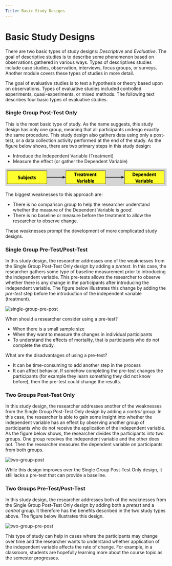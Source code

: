 ```yaml
---
Title: Basic Study Designs
---
```


# Basic Study Designs
There are two basic types of study designs: *Descriptive* and *Evaluative*. The goal of descriptive studies is to describe some phenomenon based on observations gathered in various ways. Types of descriptives studies include case studies, observation, interviews, focus groups, or surveys. Another module covers these types of studies in more detail.

The goal of evaluative studies is to test a hypothesis or theory based upon on observations. Types of evaluative studies included controlled experiments, quasi-experiments, or mixed methods. The following text describes four basic types of evaluative studies.


### Single Group Post-Test Only
This is the most basic type of study. As the name suggests, this study design has only one group, meaning that all participants undergo exactly the same procedure. This study design also gathers data using only a post-test, or a data collection activity performed at the end of the study. As the figure below shows, there are two primary steps in this study design:
- Introduce the Independent Variable (Treatment)
- Measure the effect (or gather the Dependent Variable)

![single-group-post](../single-group-post.png)

The biggest weaknesses to this approach are:
- There is no comparison group to help the researcher understand whether the measure of the Dependent Variable is _good_.
- There is no baseline or measure before the treatment to allow the researcher to observe change.

These weaknesses prompt the development of more complicated study designs.

### Single Group Pre-Test/Post-Test
In this study design, the researcher addresses one of the weaknesses from the Single Group Post-Test Only design by adding a _pretest_. In this case, the researcher gathers some type of baseline measurement prior to introducing the independent variable. This pre-tests allows the researcher to observe whether there is any change in the participants after introducing the independent variable. The figure below illustrates this change by adding the _pre-test_ step before the introduction of the independent variable (treatment).

![single-group-pre-post](../single-group-pre-post.png)

When should a researcher consider using a pre-test?
- When there is a small sample size
- When they want to measure the changes in individual participants
- To understand the effects of mortality, that is participants who do not complete the study.

What are the disadvantages of using a pre-test?
- It can be time-consuming to add another step in the process
- It can affect behavior. If somehow completing the pre-test changes the participants (for example they learn something they did not know before), then the pre-test could change the results.

### Two Groups Post-Test Only
In this study design, the researcher addresses another of the weaknesses from the Single Group Post-Test Only design by adding a _control_ group. In this case, the researcher is able to gain some insight into whether the independent variable has an effect by observing another group of participants who do not receive the application of the independent variable. As the figure below shows, the researcher divides the participants into two groups. One group receives the independent variable and the other does not. Then the researcher measures the dependent variable on participants from both groups.

![two-group-post](../two-group-post.png)

While this design improves over the Single Group Post-Test Only design, it still lacks a pre-test that can provide a baseline.

### Two Groups Pre-Test/Post-Test
In this study design, the researcher addresses both of the weaknesses from the Single Group Post-Test Only design by adding both a _pretest_ and a _control_ group. It therefore has the benefits described in the two study types above. The figure below illustrates this design.

![two-group-pre-post](../two-group-pre-post.png)

This type of study can help in cases where the participants may change over time and the researcher wants to understand whether application of the independent variable affects the rate of change. For example, in a classroom, students are hopefully learning more about the course topic as the semester progresses.
